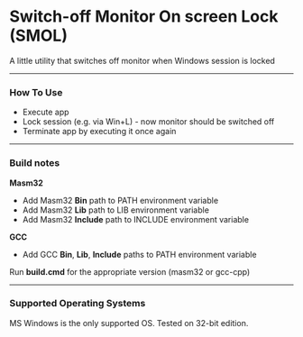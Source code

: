 # Switch-off Monitor On screen Lock (SMOL)

A little utility that switches off monitor when Windows session is locked

---

### How To Use

* Execute app
* Lock session (e.g. via Win+L) - now monitor should be switched off
* Terminate app by executing it once again

---

### Build notes

**Masm32**
* Add Masm32 **Bin** path to PATH environment variable
* Add Masm32 **Lib** path to LIB environment variable
* Add Masm32 **Include** path to INCLUDE environment variable

**GCC**
* Add GCC **Bin**, **Lib**, **Include** paths to PATH environment variable

Run **build.cmd** for the appropriate version (masm32 or gcc-cpp)

---

### Supported Operating Systems
MS Windows is the only supported OS. Tested on 32-bit edition.
